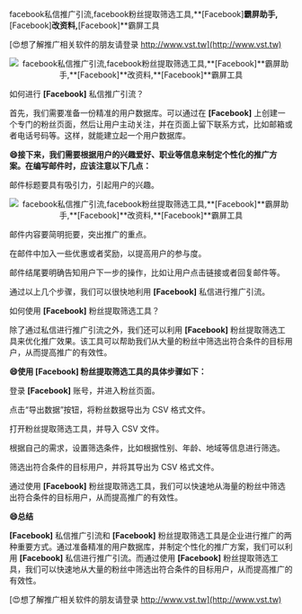 facebook私信推广引流,facebook粉丝提取筛选工具,**[Facebook]**霸屏助手,**[Facebook]**改资料,**[Facebook]**霸屏工具

[😍想了解推广相关软件的朋友请登录 http://www.vst.tw](http://www.vst.tw)

 <center><img src="https://vst.tw/MP4/tuiguang/png/8.png" alt="facebook私信推广引流,facebook粉丝提取筛选工具,**[Facebook]**霸屏助手,**[Facebook]**改资料,**[Facebook]**霸屏工具"></center>

如何进行 **[Facebook]** 私信推广引流？

首先，我们需要准备一份精准的用户数据库。可以通过在 **[Facebook]** 上创建一个专门的粉丝页面，然后让用户主动关注，并在页面上留下联系方式，比如邮箱或者电话号码等。这样，就能建立起一个用户数据库。

**😄接下来，我们需要根据用户的兴趣爱好、职业等信息来制定个性化的推广方案。在编写邮件时，应该注意以下几点：**

邮件标题要具有吸引力，引起用户的兴趣。

 <center><img src="https://vst.tw/MP4/tuiguang/png/4.png" alt="facebook私信推广引流,facebook粉丝提取筛选工具,**[Facebook]**霸屏助手,**[Facebook]**改资料,**[Facebook]**霸屏工具"></center>

邮件内容要简明扼要，突出推广的重点。

在邮件中加入一些优惠或者奖励，以提高用户的参与度。

邮件结尾要明确告知用户下一步的操作，比如让用户点击链接或者回复邮件等。

通过以上几个步骤，我们可以很快地利用 **[Facebook]** 私信进行推广引流。

如何使用 **[Facebook]** 粉丝提取筛选工具？

除了通过私信进行推广引流之外，我们还可以利用 **[Facebook]** 粉丝提取筛选工具来优化推广效果。该工具可以帮助我们从大量的粉丝中筛选出符合条件的目标用户，从而提高推广的有效性。

**😄使用 **[Facebook]** 粉丝提取筛选工具的具体步骤如下：**

登录 **[Facebook]** 账号，并进入粉丝页面。

点击“导出数据”按钮，将粉丝数据导出为 CSV 格式文件。

打开粉丝提取筛选工具，并导入 CSV 文件。

根据自己的需求，设置筛选条件，比如根据性别、年龄、地域等信息进行筛选。

筛选出符合条件的目标用户，并将其导出为 CSV 格式文件。

通过使用 **[Facebook]** 粉丝提取筛选工具，我们可以快速地从海量的粉丝中筛选出符合条件的目标用户，从而提高推广的有效性。

**😄总结**

**[Facebook]** 私信推广引流和 **[Facebook]** 粉丝提取筛选工具是企业进行推广的两种重要方式。通过准备精准的用户数据库，并制定个性化的推广方案，我们可以利用 **[Facebook]** 私信进行推广引流。而通过使用 **[Facebook]** 粉丝提取筛选工具，我们可以快速地从大量的粉丝中筛选出符合条件的目标用户，从而提高推广的有效性。

[😍想了解推广相关软件的朋友请登录 http://www.vst.tw](http://www.vst.tw)



